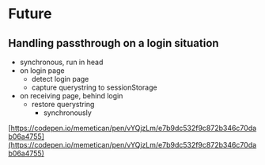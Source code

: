 # Future



## Handling passthrough on a login situation

* synchronous, run in head
* on login page
  * detect login page
  * capture querystring to sessionStorage
* on receiving page, behind login
  * restore querystring
    * synchronously&#x20;

[https://codepen.io/memetican/pen/vYQjzLm/e7b9dc532f9c872b346c70dab06a4755](https://codepen.io/memetican/pen/vYQjzLm/e7b9dc532f9c872b346c70dab06a4755)

